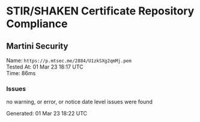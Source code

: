 # STIR/SHAKEN Certificate Repository Compliance

## Martini Security

Name: `https://p.mtsec.me/2884/U1zkSXg2qmMj.pem`\
Tested At: 01 Mar 23 18:17 UTC\
Time: 86ms

### Issues

no warning, or error, or notice date level issues were found

Generated: 01 Mar 23 18:22 UTC
